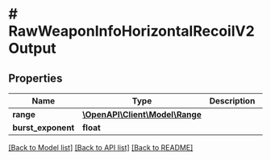 # # RawWeaponInfoHorizontalRecoilV2Output

## Properties

Name | Type | Description | Notes
------------ | ------------- | ------------- | -------------
**range** | [**\OpenAPI\Client\Model\Range**](Range.md) |  | [optional]
**burst_exponent** | **float** |  | [optional]

[[Back to Model list]](../../README.md#models) [[Back to API list]](../../README.md#endpoints) [[Back to README]](../../README.md)
